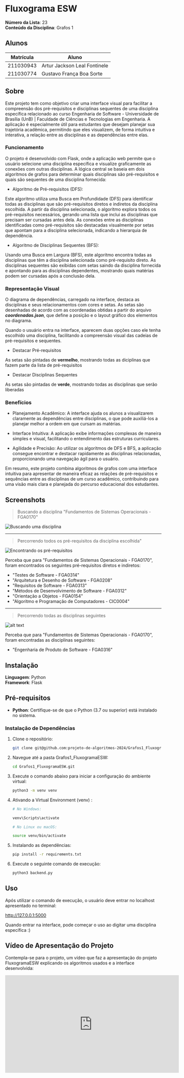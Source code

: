 # Fluxograma ESW

**Número da Lista**: 23<br>
**Conteúdo da Disciplina**: Grafos 1<br>

## Alunos
|Matrícula | Aluno |
| -- | -- |
| 211030943  |  Artur Jackson Leal Fontinele |
| 211030774  |  Gustavo França Boa Sorte |

## Sobre 

Este projeto tem como objetivo criar uma interface visual para facilitar a compreensão dos pré-requisitos e disciplinas sequentes de uma disciplina específica relacionado ao curso Engenharia de Software - Universidade de Brasília (UnB) | Faculdade de Ciências e Tecnologias em Engenharia. A aplicação é especialmente útil para estudantes que desejam planejar sua trajetória acadêmica, permitindo que eles visualizem, de forma intuitiva e interativa, a relação entre as disciplinas e as dependências entre elas.

### Funcionamento

O projeto é desenvolvido com Flask, onde a aplicação web permite que o usuário selecione uma disciplina específica e visualize graficamente as conexões com outras disciplinas. A lógica central se baseia em dois algoritmos de grafos para determinar quais disciplinas são pré-requisitos e quais são sequentes de uma disciplina fornecida:

- Algoritmo de Pré-requisitos (DFS):

Este algoritmo utiliza uma Busca em Profundidade (DFS) para identificar todas as disciplinas que são pré-requisitos diretos e indiretos da disciplina escolhida.
A partir da disciplina selecionada, o algoritmo explora todos os pré-requisitos necessários, gerando uma lista que inclui as disciplinas que precisam ser cursadas antes dela.
As conexões entre as disciplinas identificadas como pré-requisitos são destacadas visualmente por setas que apontam para a disciplina selecionada, indicando a hierarquia de dependência.

- Algoritmo de Disciplinas Sequentes (BFS):

Usando uma Busca em Largura (BFS), este algoritmo encontra todas as disciplinas que têm a disciplina selecionada como pré-requisito direto.
As disciplinas sequentes são exibidas com setas saindo da disciplina fornecida e apontando para as disciplinas dependentes, mostrando quais matérias podem ser cursadas após a conclusão dela.

### Representação Visual

O diagrama de dependências, carregado na interface, destaca as disciplinas e seus relacionamentos com cores e setas. As setas são desenhadas de acordo com as coordenadas obtidas a partir do arquivo ***coordenadas.json***, que define a posição e o layout gráfico dos elementos no diagrama. 

Quando o usuário entra na interface, aparecem duas opções caso ele tenha escolhido uma disciplina, facilitando a compreensão visual das cadeias de pré-requisitos e sequentes.

- Destacar Pré-requisitos

As setas são pintadas de **vermelho**, mostrando todas as diciplinas que fazem parte da lista de pré-requisitos 

- Destacar Disciplinas Sequentes

As setas são pintadas de **verde**, mostrando todas as disciplinas que serão liberadas 

### Benefícios

- Planejamento Acadêmico: A interface ajuda os alunos a visualizarem claramente as dependências entre disciplinas, o que pode auxiliá-los a planejar melhor a ordem em que cursam as matérias.

- Interface Intuitiva: A aplicação exibe informações complexas de maneira simples e visual, facilitando o entendimento das estruturas curriculares.

- Agilidade e Precisão: Ao utilizar os algoritmos de DFS e BFS, a aplicação consegue encontrar e destacar rapidamente as disciplinas relacionadas, proporcionando uma navegação ágil para o usuário.

Em resumo, este projeto combina algoritmos de grafos com uma interface intuitiva para apresentar de maneira eficaz as relações de pré-requisitos e sequências entre as disciplinas de um curso acadêmico, contribuindo para uma visão mais clara e planejada do percurso educacional dos estudantes.

## Screenshots

> Buscando a disciplina "Fundamentos de Sistemas Operacionais - FGA0170"

![Buscando uma disciplina](./static/searchTPPE.png)

________________________________________________________________________________

 >Percorrendo todos os pré-requisitos da disciplina escolhida"

![Encontrando os pré-requisitos](./static/preTPPE.png)

Perceba que para "Fundamentos de Sistemas Operacionais - FGA0170", foram encontrados os seguintes pré-requisitos diretos e indiretos:

- "Testes de Software - FGA0314"
- "Arquitetura e Desenho de Software - FGA0208"
- "Requisitos de Software - FGA0313"
- "Métodos de Desenvolvimento de Software - FGA0312"
- "Orientação a Objetos - FGA0154"
- "Algoritmo e Programação de Computadores - CIC0004"

________________________________________________________________________________


> Percorrendo todas as disciplinas seguintes

![alt text](./static/TPPEsequentes.png)

Perceba que para "Fundamentos de Sistemas Operacionais - FGA0170", foram encontradas as disciplinas seguintes:

- "Engenharia de Produto de Software - FGA0316"

## Instalação 

**Linguagem**: Python<br>
**Framework**: Flask<br>

## Pré-requisitos

- **Python**: Certifique-se de que o Python (3.7 ou superior) está instalado no sistema.

### Instalação de Dependências

1. Clone o repositório:
   ```bash
   git clone git@github.com:projeto-de-algoritmos-2024/Grafos1_FluxogramaESW.git
   ```

2. Navegue até a pasta Grafos1_FluxogramaESW:
   ```bash
   cd Grafos1_FluxogramaESW.git
   ```

3. Execute o comando abaixo para iniciar a configuração do ambiente virtual:

    ```bash
    python3 -m venv venv
    ```

4. Ativando a Virtual Environment (venv) :

    ```bash
    # No Windows:

    venv\Scripts\activate

    # No Linux ou macOS:

    source venv/bin/activate
    ```

5. Instalando as dependências:

    ```bash
    pip install -r requirements.txt
    ```


4. Execute o seguinte comando de execução:
   ```bash
   python3 backend.py
   ```


## Uso 

Após utilizar o comando de execução, o usuário deve entrar no localhost apresentado no terminal: 

http://127.0.0.1:5000

Quando entrar na interface, pode começar o uso ao digitar uma disciplina específica :)

## Vídeo de Apresentação do Projeto

Contempla-se para o projeto, um vídeo que faz a apresentação do projeto FluxogramaESW explicando os algoritmos usados e a interface desenvolvida:

<iframe width="560" height="315" src="https://www.youtube.com/embed/3QqrrJWemS8?si=LsFju68NcavR92nP" title="YouTube video player" frameborder="0" allow="accelerometer; autoplay; clipboard-write; encrypted-media; gyroscope; picture-in-picture; web-share" referrerpolicy="strict-origin-when-cross-origin" allowfullscreen></iframe>




